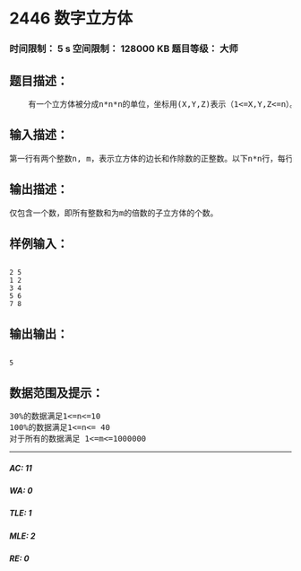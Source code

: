 # 2446 数字立方体   
### 时间限制： 5 s     空间限制： 128000 KB     题目等级： 大师  
## 题目描述：  

<pre>
    有一个立方体被分成n*n*n的单位，坐标用(X,Y,Z)表示（1<=X,Y,Z<=n）。每个单位立方体内有一个绝对值不超过109的整数。统计有多少个子立方体的所有数之和是m的倍数。子立方体即满足x1<=X<=x2, y1<=Y<=y2, z1<=Z<=z2的所有单位立方体集合，其中1<=x1,x2,y1,y2,z1,z2<=n。
</pre>
  
  
## 输入描述：  

<pre>
第一行有两个整数n, m，表示立方体的边长和作除数的正整数。以下n*n行，每行有n个整数。首先是X=1, Y=1的n个单位立方体，然后是X=1, Y=2的n个, …最后是X=n, Y=n-1的n个和X=n和Y=n的n个，共n3个整数。
</pre>
  
  
## 输出描述：  

<pre>
仅包含一个数，即所有整数和为m的倍数的子立方体的个数。
</pre>
  
  
## 样例输入：  

<pre><code>
2 5
1 2
3 4
5 6
7 8
</code></pre>
  
  
## 输出输出：  

<pre><code>
5
</code></pre>
  
  
## 数据范围及提示：  

<pre>
30%的数据满足1<=n<=10
100%的数据满足1<=n<= 40
对于所有的数据满足 1<=m<=1000000
</pre>
  
  
***  

##### AC: 11  
##### WA: 0  
##### TLE: 1  
##### MLE: 2  
##### RE: 0  
